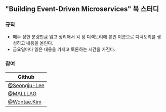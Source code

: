 ## "Building Event-Driven Microservices" 북 스터디

### 규칙
* 매주 정한 분량만큼 읽고 정리해서 각 장 디렉토리에 본인 이름으로 디렉토리를 생성하고 내용을 올린다.
* 금요일마다 읽은 내용을 가지고 토론하는 시간을 가진다.

### 참여

| Github                                         |
| ---------------------------------------------- |
| [@Seongju-Lee](https://github.com/Seongju-Lee) |
| [@MALLLAG](https://github.com/MALLLAG)         |
| [@Wontae.Kim](https://github.com/kwt1326)      |
